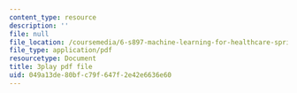 ```yaml
---
content_type: resource
description: ''
file: null
file_location: /coursemedia/6-s897-machine-learning-for-healthcare-spring-2019/049a13de80bfc79f647f2e42e6636e60_vof7x8r_ZUA.pdf
file_type: application/pdf
resourcetype: Document
title: 3play pdf file
uid: 049a13de-80bf-c79f-647f-2e42e6636e60
---
```

